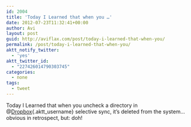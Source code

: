```yaml
---
id: 2004
title: 'Today I Learned that when you …'
date: 2012-07-23T11:32:41+00:00
author: Avi
layout: post
guid: http://aviflax.com/post/today-i-learned-that-when-you/
permalink: /post/today-i-learned-that-when-you/
aktt_notify_twitter:
  - 'yes'
aktt_twitter_id:
  - "227426014790303745"
categories:
  - none
tags:
  - tweet
---
```

Today I Learned that when you uncheck a directory in @[Dropbox](http://twitter.com/Dropbox){.aktt_username} selective sync, it’s deleted from the system… obvious in retrospect, but: doh!